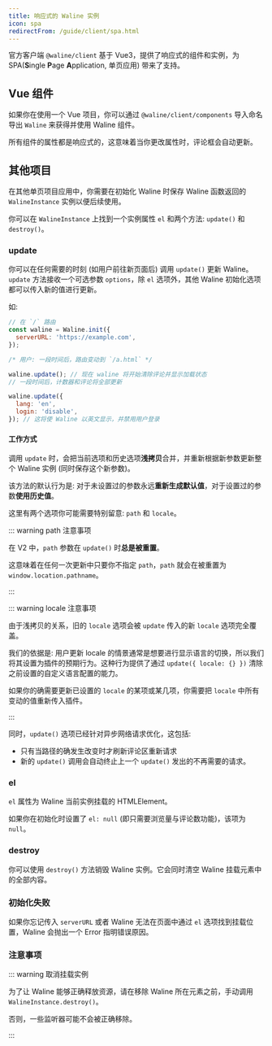 ```yaml
---
title: 响应式的 Waline 实例
icon: spa
redirectFrom: /guide/client/spa.html
---
```


官方客户端 `@waline/client` 基于 Vue3，提供了响应式的组件和实例，为 SPA(**S**ingle **P**age **A**pplication, 单页应用) 带来了支持。

<!-- more -->

## Vue 组件

如果你在使用一个 Vue 项目，你可以通过 `@waline/client/components` 导入命名导出 `Waline` 来获得并使用 Waline 组件。

所有组件的属性都是响应式的，这意味着当你更改属性时，评论框会自动更新。

## 其他项目

在其他单页项目应用中，你需要在初始化 Waline 时保存 Waline 函数返回的 `WalineInstance` 实例以便后续使用。

你可以在 `WalineInstance` 上找到一个实例属性 `el` 和两个方法: `update()` 和 `destroy()`。

### update

你可以在任何需要的时刻 (如用户前往新页面后) 调用 `update()` 更新 Waline。`update` 方法接收一个可选参数 `options`，除 `el` 选项外，其他 Waline 初始化选项都可以传入新的值进行更新。

如:

```js
// 在 `/` 路由
const waline = Waline.init({
  serverURL: 'https://example.com',
});

/* 用户: 一段时间后，路由变动到 `/a.html` */

waline.update(); // 现在 waline 将开始清除评论并显示加载状态
// 一段时间后，计数器和评论将全部更新

waline.update({
  lang: 'en',
  login: 'disable',
}); // 这将使 Waline 以英文显示，并禁用用户登录
```

#### 工作方式

调用 `update` 时，会把当前选项和历史选项**浅拷贝**合并，并重新根据新参数更新整个 Waline 实例 (同时保存这个新参数)。

该方法的默认行为是: 对于未设置过的参数永远**重新生成默认值**，对于设置过的参数**使用历史值**。

这里有两个选项你可能需要特别留意: `path` 和 `locale`。

::: warning path 注意事项

在 V2 中，`path` 参数在 `update()` 时**总是被重置**。

这意味着在任何一次更新中只要你不指定 `path`，`path` 就会在被重置为 `window.location.pathname`。

:::

::: warning locale 注意事项

由于浅拷贝的关系，旧的 `locale` 选项会被 `update` 传入的新 `locale` 选项完全覆盖。

我们的依据是: 用户更新 locale 的情景通常是想要进行显示语言的切换，所以我们将其设置为插件的预期行为。这种行为提供了通过 `update({ locale: {} })` 清除之前设置的自定义语言配置的能力。

如果你的确需要更新已设置的 `locale` 的某项或某几项，你需要把 `locale` 中所有变动的值重新传入插件。

:::

同时，`update()` 选项已经针对异步网络请求优化，这包括:

- 只有当路径的确发生改变时才刷新评论区重新请求
- 新的 `update()` 调用会自动终止上一个 `update()` 发出的不再需要的请求。

### el

`el` 属性为 Waline 当前实例挂载的 HTMLElement。

如果你在初始化时设置了 `el: null` (即只需要浏览量与评论数功能)，该项为 `null`。

### destroy

你可以使用 `destroy()` 方法销毁 Waline 实例。它会同时清空 Waline 挂载元素中的全部内容。

### 初始化失败

如果你忘记传入 `serverURL` 或者 Waline 无法在页面中通过 `el` 选项找到挂载位置，Waline 会抛出一个 Error 指明错误原因。

### 注意事项

::: warning 取消挂载实例

为了让 Waline 能够正确释放资源，请在移除 Waline 所在元素之前，手动调用 `WalineInstance.destroy()`。

否则，一些监听器可能不会被正确移除。

:::
